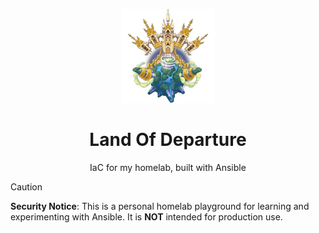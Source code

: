 <p align="center">
  <p align="center">
   <img width="150" height="150" src=".assets/logo.png" alt="Land of Departure Logo from KHBBS">
  </p>
	<h1 align="center"><b>Land Of Departure</b></h1>
	<p align="center">
		IaC for my homelab, built with Ansible
  </p>
</p>

> [!CAUTION]
> **Security Notice**: This is a personal homelab playground for learning and experimenting with Ansible. It is **NOT** intended for production use.
